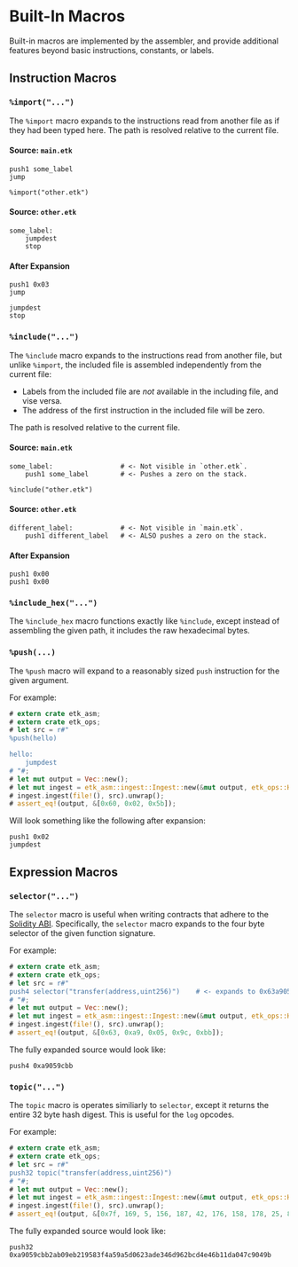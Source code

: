 # Built-In Macros

Built-in macros are implemented by the assembler, and provide additional features beyond basic instructions, constants, or labels.

## Instruction Macros

### `%import("...")`

The `%import` macro expands to the instructions read from another file as if they had been typed here. The path is resolved relative to the current file.

#### Source: `main.etk`

```ignore
push1 some_label
jump

%import("other.etk")
```

#### Source: `other.etk`

```ignore
some_label:
    jumpdest
    stop
```

#### After Expansion

```ignore
push1 0x03
jump

jumpdest
stop
```

### `%include("...")`

The `%include` macro expands to the instructions read from another file, but unlike `%import`, the included file is assembled independently from the current file:

 - Labels from the included file are _not_ available in the including file, and vise versa.
 - The address of the first instruction in the included file will be zero.

The path is resolved relative to the current file.

#### Source: `main.etk`

```ignore
some_label:                 # <- Not visible in `other.etk`.
    push1 some_label        # <- Pushes a zero on the stack.

%include("other.etk")
```

#### Source: `other.etk`

```ignore
different_label:            # <- Not visible in `main.etk`.
    push1 different_label   # <- ALSO pushes a zero on the stack.
```

#### After Expansion

```ignore
push1 0x00
push1 0x00
```

### `%include_hex("...")`

The `%include_hex` macro functions exactly like `%include`, except instead of assembling the given path, it includes the raw hexadecimal bytes.

### `%push(...)`

The `%push` macro will expand to a reasonably sized `push` instruction for the given argument.

For example:

```rust
# extern crate etk_asm;
# extern crate etk_ops;
# let src = r#"
%push(hello)

hello:
    jumpdest
# "#;
# let mut output = Vec::new();
# let mut ingest = etk_asm::ingest::Ingest::new(&mut output, etk_ops::HardFork::Cancun);
# ingest.ingest(file!(), src).unwrap();
# assert_eq!(output, &[0x60, 0x02, 0x5b]);
```

Will look something like the following after expansion:

```ignore
push1 0x02
jumpdest
```

## Expression Macros

### `selector("...")`

The `selector` macro is useful when writing contracts that adhere to the [Solidity ABI][abi]. Specifically, the `selector` macro expands to the four byte selector of the given function signature.

For example:

```rust
# extern crate etk_asm;
# extern crate etk_ops;
# let src = r#"
push4 selector("transfer(address,uint256)")    # <- expands to 0x63a9059cbb
# "#;
# let mut output = Vec::new();
# let mut ingest = etk_asm::ingest::Ingest::new(&mut output, etk_ops::HardFork::Cancun);
# ingest.ingest(file!(), src).unwrap();
# assert_eq!(output, &[0x63, 0xa9, 0x05, 0x9c, 0xbb]);
```

The fully expanded source would look like:

```ignore
push4 0xa9059cbb
```

### `topic("...")`

The `topic` macro is operates similiarly to `selector`, except it returns the entire 32 byte hash digest. This is useful for the `log` opcodes.

For example:

```rust
# extern crate etk_asm;
# extern crate etk_ops;
# let src = r#"
push32 topic("transfer(address,uint256)")
# "#;
# let mut output = Vec::new();
# let mut ingest = etk_asm::ingest::Ingest::new(&mut output, etk_ops::HardFork::Cancun);
# ingest.ingest(file!(), src).unwrap();
# assert_eq!(output, &[0x7f, 169, 5, 156, 187, 42, 176, 158, 178, 25, 88, 63, 74, 89, 165, 208, 98, 58, 222, 52, 109, 150, 43, 205, 78, 70, 177, 29, 160, 71, 201, 4, 155]);
```

The fully expanded source would look like:

```ignore
push32 0xa9059cbb2ab09eb219583f4a59a5d0623ade346d962bcd4e46b11da047c9049b
```

[abi]: https://docs.soliditylang.org/en/latest/abi-spec.html#function-selector
